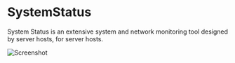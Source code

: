 SystemStatus
============

System Status is an extensive system and network monitoring tool designed by server hosts, for server hosts.

![Screenshot](http://i.imgur.com/3utcoAx.png)
